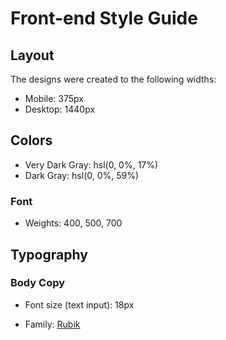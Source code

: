 # Front-end Style Guide

## Layout

The designs were created to the following widths:

- Mobile: 375px
- Desktop: 1440px

## Colors

- Very Dark Gray: hsl(0, 0%, 17%)
- Dark Gray: hsl(0, 0%, 59%)

### Font
- Weights: 400, 500, 700

## Typography

### Body Copy

- Font size (text input): 18px

- Family: [Rubik](https://fonts.google.com/specimen/Rubik)

